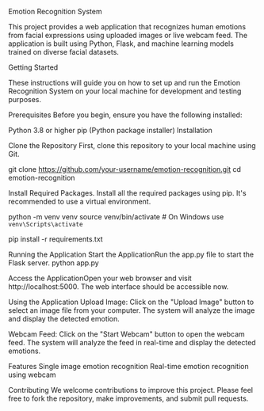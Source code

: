 Emotion Recognition System

This project provides a web application that recognizes human emotions from facial expressions using uploaded images or live webcam feed. The application is built using Python, Flask, and machine learning models trained on diverse facial datasets.

Getting Started

These instructions will guide you on how to set up and run the Emotion Recognition System on your local machine for development and testing purposes.

Prerequisites
Before you begin, ensure you have the following installed:

Python 3.8 or higher
pip (Python package installer)
Installation

Clone the Repository
First, clone this repository to your local machine using Git.

git clone https://github.com/your-username/emotion-recognition.git
cd emotion-recognition

Install Required Packages.
Install all the required packages using pip. It's recommended to use a virtual environment.

python -m venv venv
source venv/bin/activate  # On Windows use `venv\Scripts\activate`

pip install -r requirements.txt

Running the Application
Start the ApplicationRun the app.py file to start the Flask server.
python app.py

Access the ApplicationOpen your web browser and visit http://localhost:5000. 
The web interface should be accessible now.

Using the Application
Upload Image: Click on the "Upload Image" button to select an image file from your computer. The system will analyze the image and display the detected emotion.

Webcam Feed: Click on the "Start Webcam" button to open the webcam feed. The system will analyze the feed in real-time and display the detected emotions.

Features
Single image emotion recognition
Real-time emotion recognition using webcam

Contributing
We welcome contributions to improve this project. Please feel free to fork the repository, make improvements, and submit pull requests.

